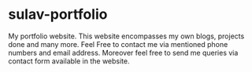 # sulav-portfolio
My portfolio website. 
This website encompasses my own blogs, projects done and many more. Feel Free to contact me via mentioned phone numbers and email address. Moreover feel free to send me queries via contact form available in the website.
<!-- 
<img src="./images/task-htmlCss.jpg" width="500" height="100">

![](./images/task-javascript.jpg) -->
